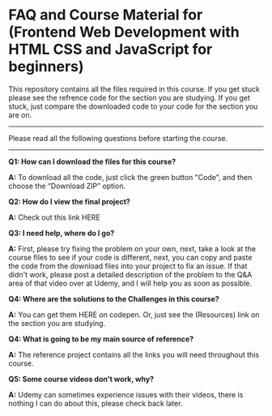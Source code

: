 # FAQ and Course Material for (Frontend Web Development with HTML CSS and JavaScript for beginners)

This repository contains all the files required in this course. If you get stuck please see the refrence code for the section you are studying.
If you get stuck, just compare the downloaded code to your code for the section you are on.

---

Please read all the following questions before starting the course.

---

**Q1: How can I download the files for this course?**

**A:** To download all the code, just click the green button "Code", and then choose the “Download ZIP” option.

**Q2: How do I view the final project?**

**A:** Check out this link HERE

**Q3: I need help, where do I go?**

**A:** First, please try fixing the problem on your own, next, take a look at the course files to see if your code is different, next, you can copy and paste the code from the download files into your project to fix an issue. If that didn't work, please post a detailed description of the problem to the Q&A area of that video over at Udemy, and I will help you as soon as possible.

**Q4: Where are the solutions to the Challenges in this course?**

**A:**
You can get them HERE on codepen. Or, just see the (Resources) link on the section you are studying.

**Q4: What is going to be my main source of reference?**

**A:** The reference project contains all the links you will need throughout this course.

**Q5: Some course videos don't work, why?**

**A:** Udemy can sometimes experience issues with their videos, there is nothing I can do about this, please check back later.
